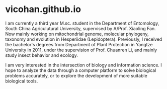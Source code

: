# vicohan.github.io
I am currently a third year M.sc. student in the Department of Entomology, South China Agriculutural University, supervised by A/Prof. Xiaoling Fan. Now mainly working on mitochondrial genome, molecular phylogeny, taxonomy and evolution in Hesperiidae (Lepidoptera). Previously, I received the bachelor's degrees from Department of Plant Protection in Yangtze University in 2011, under the supervision of Prof. Chuanren Li, and mainly study insect behavior and ecology.

I am very interested in the intersection of biology and information science. I hope to analyze the data through a computer platform to solve biological problems accurately, or to explore the development of more suitable biological tools.